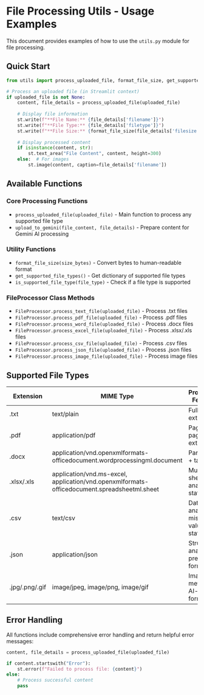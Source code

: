 # File Processing Utils - Usage Examples

This document provides examples of how to use the `utils.py` module for file processing.

## Quick Start

```python
from utils import process_uploaded_file, format_file_size, get_supported_file_types

# Process an uploaded file (in Streamlit context)
if uploaded_file is not None:
    content, file_details = process_uploaded_file(uploaded_file)
    
    # Display file information
    st.write(f"**File Name:** {file_details['filename']}")
    st.write(f"**File Type:** {file_details['filetype']}")
    st.write(f"**File Size:** {format_file_size(file_details['filesize'])}")
    
    # Display processed content
    if isinstance(content, str):
        st.text_area("File Content", content, height=300)
    else:  # For images
        st.image(content, caption=file_details['filename'])
```

## Available Functions

### Core Processing Functions
- `process_uploaded_file(uploaded_file)` - Main function to process any supported file type
- `upload_to_gemini(file_content, file_details)` - Prepare content for Gemini AI processing

### Utility Functions
- `format_file_size(size_bytes)` - Convert bytes to human-readable format
- `get_supported_file_types()` - Get dictionary of supported file types
- `is_supported_file_type(file_type)` - Check if a file type is supported

### FileProcessor Class Methods
- `FileProcessor.process_text_file(uploaded_file)` - Process .txt files
- `FileProcessor.process_pdf_file(uploaded_file)` - Process .pdf files  
- `FileProcessor.process_word_file(uploaded_file)` - Process .docx files
- `FileProcessor.process_excel_file(uploaded_file)` - Process .xlsx/.xls files
- `FileProcessor.process_csv_file(uploaded_file)` - Process .csv files
- `FileProcessor.process_json_file(uploaded_file)` - Process .json files
- `FileProcessor.process_image_file(uploaded_file)` - Process image files

## Supported File Types

| Extension | MIME Type | Processing Features |
|-----------|-----------|-------------------|
| .txt | text/plain | Full text extraction |
| .pdf | application/pdf | Page-by-page text extraction |
| .docx | application/vnd.openxmlformats-officedocument.wordprocessingml.document | Paragraphs + tables |
| .xlsx/.xls | application/vnd.ms-excel, application/vnd.openxmlformats-officedocument.spreadsheetml.sheet | Multi-sheet analysis, statistics |
| .csv | text/csv | Data analysis, missing values, statistics |
| .json | application/json | Structure analysis, pretty formatting |
| .jpg/.png/.gif | image/jpeg, image/png, image/gif | Image metadata, AI-ready format |

## Error Handling

All functions include comprehensive error handling and return helpful error messages:

```python
content, file_details = process_uploaded_file(uploaded_file)

if content.startswith("Error"):
    st.error(f"Failed to process file: {content}")
else:
    # Process successful content
    pass
```
